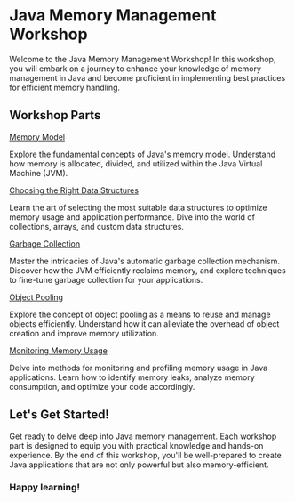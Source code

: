 # Java Memory Management Workshop

Welcome to the Java Memory Management Workshop! In this workshop, you will embark on a journey to enhance your knowledge of memory management in Java and become proficient in implementing best practices for efficient memory handling.

## Workshop Parts 


[Memory Model](https://github.com/mounirelbakkali1/java-memory-management-best-practice/tree/master/java-memory-model)


Explore the fundamental concepts of Java's memory model. Understand how memory is allocated, divided, and utilized within the Java Virtual Machine (JVM).

[Choosing the Right Data Structures](https://github.com/mounirelbakkali1/java-memory-management-best-practice/tree/master/right-data-structure) 


Learn the art of selecting the most suitable data structures to optimize memory usage and application performance. Dive into the world of collections, arrays, and custom data structures.


[Garbage Collection ](https://github.com/mounirelbakkali1/java-memory-management-best-practice/tree/master/garbage-collection) 

Master the intricacies of Java's automatic garbage collection mechanism. Discover how the JVM efficiently reclaims memory, and explore techniques to fine-tune garbage collection for your applications.



[Object Pooling ](https://github.com/mounirelbakkali1/java-memory-management-best-practice/tree/master/object-pooling) 

Explore the concept of object pooling as a means to reuse and manage objects efficiently. Understand how it can alleviate the overhead of object creation and improve memory utilization.


[Monitoring Memory Usage](https://github.com/mounirelbakkali1/java-memory-management-best-practice/tree/master/monitore-memory-usage) 

Delve into methods for monitoring and profiling memory usage in Java applications. Learn how to identify memory leaks, analyze memory consumption, and optimize your code accordingly.



## Let's Get Started! 

Get ready to delve deep into Java memory management. Each workshop part is designed to equip you with practical knowledge and hands-on experience. By the end of this workshop, you'll be well-prepared to create Java applications that are not only powerful but also memory-efficient.

### Happy learning!
